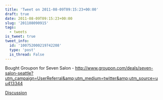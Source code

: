 ```yaml
---
title: 'Tweet on 2011-08-09T09:15:23+00:00'
draft: true
date: 2011-08-09T09:15:23+00:00
slug: '201108090915'
tags:
  - tweets
is_tweet: true
tweet_info:
  id: '100752000219742208'
  type: 'post'
  is_thread: False
---
```




Bought Groupon for Seven Salon -  <http://www.groupon.com/deals/seven-salon-seattle?utm_campaign=UserReferral&amp;utm_medium=twitter&amp;utm_source=uu413344>

[Discussion](https://x.com/sytelus/status/100752000219742208)

